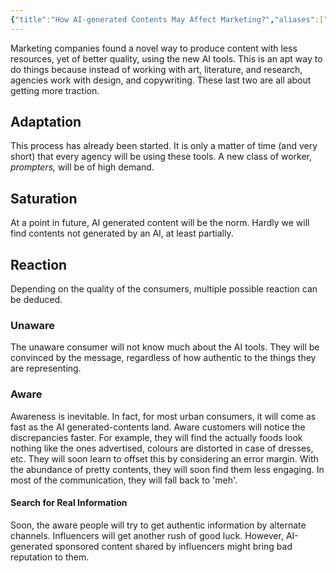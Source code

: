 ```yaml
---
{"title":"How AI-generated Contents May Affect Marketing?","aliases":["How AI-generated Contents May Affect Marketing?"],"location":"Badda, Dhaka","tags":["AI","Marketing"],"dg-note-icon":1,"dg-publish":true,"created":"2023-03-24T11:03:46+06:00","updated":"2023-06-07T18:19:28+06:00","dg-path":"Musings/AI gen Content and Marketing.md","permalink":"/musings/ai-gen-content-and-marketing/","dgPassFrontmatter":true,"noteIcon":1}
---
```


Marketing companies found a novel way to produce content with less resources, yet of better quality, using the new AI tools. This is an apt way to do things because instead of working with art, literature, and research, agencies work with design, and copywriting. These last two are all about getting more traction.

## Adaptation
This process has already been started. It is only a matter of time (and very short) that every agency will be using these tools. A new class of worker, *prompters,* will be of high demand.

## Saturation
At a point in future, AI generated content will be the norm. Hardly we will find contents not generated by an AI, at least partially.

## Reaction
Depending on the quality of the consumers, multiple possible reaction can be deduced.

### Unaware
The unaware consumer will not know much about the AI tools. They will be convinced by the message, regardless of how authentic to the things they are representing.

### Aware
Awareness is inevitable. In fact, for most urban consumers, it will come as fast as the AI generated-contents land. Aware customers will notice the discrepancies faster. For example, they will find the actually foods look nothing like the ones advertised, colours are distorted in case of dresses, etc. They will soon learn to offset this by considering an error margin. With the abundance of pretty contents, they will soon find them less engaging. In most of the communication, they will fall back to 'meh'.

#### Search for Real Information
Soon, the aware people will try to get authentic information by alternate channels. Influencers will get another rush of good luck. However, AI-generated sponsored content shared by influencers might bring bad reputation to them.